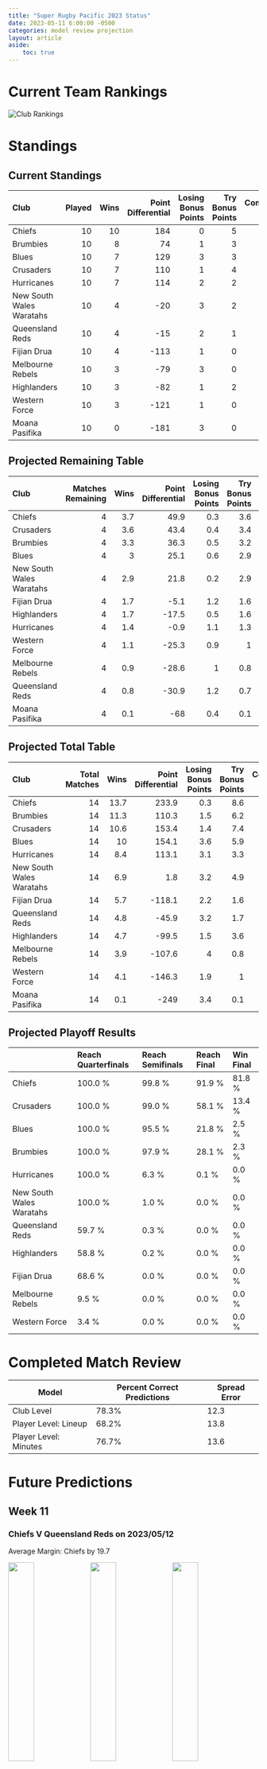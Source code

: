 ```yaml
---  
title: "Super Rugby Pacific 2023 Status"  
date: 2023-05-11 6:00:00 -0500  
categories: model review projection  
layout: article  
aside:  
    toc: true  
---
```

# Current Team Rankings


![Club Rankings](plots/rankings_Super-Rugby-Pacific-2023.png)
# Standings

## Current Standings


| Club                     |   Played |   Wins |   Point Differential |   Losing Bonus Points |   Try Bonus Points |   Competition Points |
|:-------------------------|---------:|-------:|---------------------:|----------------------:|-------------------:|---------------------:|
| Chiefs                   |       10 |     10 |                  184 |                     0 |                  5 |                   45 |
| Brumbies                 |       10 |      8 |                   74 |                     1 |                  3 |                   36 |
| Blues                    |       10 |      7 |                  129 |                     3 |                  3 |                   34 |
| Crusaders                |       10 |      7 |                  110 |                     1 |                  4 |                   33 |
| Hurricanes               |       10 |      7 |                  114 |                     2 |                  2 |                   32 |
| New South Wales Waratahs |       10 |      4 |                  -20 |                     3 |                  2 |                   21 |
| Queensland Reds          |       10 |      4 |                  -15 |                     2 |                  1 |                   19 |
| Fijian Drua              |       10 |      4 |                 -113 |                     1 |                  0 |                   17 |
| Melbourne Rebels         |       10 |      3 |                  -79 |                     3 |                  0 |                   15 |
| Highlanders              |       10 |      3 |                  -82 |                     1 |                  2 |                   15 |
| Western Force            |       10 |      3 |                 -121 |                     1 |                  0 |                   13 |
| Moana Pasifika           |       10 |      0 |                 -181 |                     3 |                  0 |                    3 |



## Projected Remaining Table


| Club                     |   Matches Remaining |   Wins |   Point Differential |   Losing Bonus Points |   Try Bonus Points |   Competition Points |
|:-------------------------|--------------------:|-------:|---------------------:|----------------------:|-------------------:|---------------------:|
| Chiefs                   |                   4 |    3.7 |                 49.9 |                   0.3 |                3.6 |                 18.6 |
| Crusaders                |                   4 |    3.6 |                 43.4 |                   0.4 |                3.4 |                 18.1 |
| Brumbies                 |                   4 |    3.3 |                 36.3 |                   0.5 |                3.2 |                 16.8 |
| Blues                    |                   4 |    3   |                 25.1 |                   0.6 |                2.9 |                 15.6 |
| New South Wales Waratahs |                   4 |    2.9 |                 21.8 |                   0.2 |                2.9 |                 14.8 |
| Fijian Drua              |                   4 |    1.7 |                 -5.1 |                   1.2 |                1.6 |                  9.4 |
| Highlanders              |                   4 |    1.7 |                -17.5 |                   0.5 |                1.6 |                  8.7 |
| Hurricanes               |                   4 |    1.4 |                 -0.9 |                   1.1 |                1.3 |                  7.8 |
| Western Force            |                   4 |    1.1 |                -25.3 |                   0.9 |                1   |                  6.2 |
| Melbourne Rebels         |                   4 |    0.9 |                -28.6 |                   1   |                0.8 |                  5.3 |
| Queensland Reds          |                   4 |    0.8 |                -30.9 |                   1.2 |                0.7 |                  5.3 |
| Moana Pasifika           |                   4 |    0.1 |                -68   |                   0.4 |                0.1 |                  0.8 |



## Projected Total Table


| Club                     |   Total Matches |   Wins |   Point Differential |   Losing Bonus Points |   Try Bonus Points |   Competition Points |
|:-------------------------|----------------:|-------:|---------------------:|----------------------:|-------------------:|---------------------:|
| Chiefs                   |              14 |   13.7 |                233.9 |                   0.3 |                8.6 |                 63.6 |
| Brumbies                 |              14 |   11.3 |                110.3 |                   1.5 |                6.2 |                 52.8 |
| Crusaders                |              14 |   10.6 |                153.4 |                   1.4 |                7.4 |                 51.1 |
| Blues                    |              14 |   10   |                154.1 |                   3.6 |                5.9 |                 49.6 |
| Hurricanes               |              14 |    8.4 |                113.1 |                   3.1 |                3.3 |                 39.8 |
| New South Wales Waratahs |              14 |    6.9 |                  1.8 |                   3.2 |                4.9 |                 35.8 |
| Fijian Drua              |              14 |    5.7 |               -118.1 |                   2.2 |                1.6 |                 26.4 |
| Queensland Reds          |              14 |    4.8 |                -45.9 |                   3.2 |                1.7 |                 24.3 |
| Highlanders              |              14 |    4.7 |                -99.5 |                   1.5 |                3.6 |                 23.7 |
| Melbourne Rebels         |              14 |    3.9 |               -107.6 |                   4   |                0.8 |                 20.3 |
| Western Force            |              14 |    4.1 |               -146.3 |                   1.9 |                1   |                 19.2 |
| Moana Pasifika           |              14 |    0.1 |               -249   |                   3.4 |                0.1 |                  3.8 |



## Projected Playoff Results


|                          | Reach Quarterfinals   | Reach Semifinals   | Reach Final   | Win Final   |
|:-------------------------|:----------------------|:-------------------|:--------------|:------------|
| Chiefs                   | 100.0 %               | 99.8 %             | 91.9 %        | 81.8 %      |
| Crusaders                | 100.0 %               | 99.0 %             | 58.1 %        | 13.4 %      |
| Blues                    | 100.0 %               | 95.5 %             | 21.8 %        | 2.5 %       |
| Brumbies                 | 100.0 %               | 97.9 %             | 28.1 %        | 2.3 %       |
| Hurricanes               | 100.0 %               | 6.3 %              | 0.1 %         | 0.0 %       |
| New South Wales Waratahs | 100.0 %               | 1.0 %              | 0.0 %         | 0.0 %       |
| Queensland Reds          | 59.7 %                | 0.3 %              | 0.0 %         | 0.0 %       |
| Highlanders              | 58.8 %                | 0.2 %              | 0.0 %         | 0.0 %       |
| Fijian Drua              | 68.6 %                | 0.0 %              | 0.0 %         | 0.0 %       |
| Melbourne Rebels         | 9.5 %                 | 0.0 %              | 0.0 %         | 0.0 %       |
| Western Force            | 3.4 %                 | 0.0 %              | 0.0 %         | 0.0 %       |



# Completed Match Review


| Model | Percent Correct Predictions | Spread Error |
| ------ | ------ | ------ |
| Club Level | 78.3% | 12.3 |
| Player Level: Lineup | 68.2% | 13.8 |
| Player Level: Minutes | 76.7% | 13.6 |


# Future Predictions

## Week 11

### Chiefs V Queensland Reds on 2023/05/12


Average Margin: Chiefs by 19.7

<p float="left">
<img src="plots/performances_Chiefs_V_Queensland Reds_11.png" width="32%" />
<img src="plots/resultbar_Chiefs_V_Queensland Reds_11.png" width="32%" />
<img src="plots/spreads_Chiefs_V_Queensland Reds_11.png" width="32%" />
</p>

### Western Force V Fijian Drua on 2023/05/12


Average Margin: Western Force by 3.9

<p float="left">
<img src="plots/performances_Western Force_V_Fijian Drua_11.png" width="32%" />
<img src="plots/resultbar_Western Force_V_Fijian Drua_11.png" width="32%" />
<img src="plots/spreads_Western Force_V_Fijian Drua_11.png" width="32%" />
</p>

### New South Wales Waratahs V Melbourne Rebels on 2023/05/13


Average Margin: New South Wales Waratahs by 9.6

<p float="left">
<img src="plots/performances_New South Wales Waratahs_V_Melbourne Rebels_11.png" width="32%" />
<img src="plots/resultbar_New South Wales Waratahs_V_Melbourne Rebels_11.png" width="32%" />
<img src="plots/spreads_New South Wales Waratahs_V_Melbourne Rebels_11.png" width="32%" />
</p>

### Crusaders V Blues on 2023/05/13


Average Margin: Crusaders by 5.8

<p float="left">
<img src="plots/performances_Crusaders_V_Blues_11.png" width="32%" />
<img src="plots/resultbar_Crusaders_V_Blues_11.png" width="32%" />
<img src="plots/spreads_Crusaders_V_Blues_11.png" width="32%" />
</p>

### Hurricanes V Moana Pasifika on 2023/05/13


Average Margin: Hurricanes by 21.7

<p float="left">
<img src="plots/performances_Hurricanes_V_Moana Pasifika_11.png" width="32%" />
<img src="plots/resultbar_Hurricanes_V_Moana Pasifika_11.png" width="32%" />
<img src="plots/spreads_Hurricanes_V_Moana Pasifika_11.png" width="32%" />
</p>

### Brumbies V Highlanders on 2023/05/14


Average Margin: Brumbies by 13.1

<p float="left">
<img src="plots/performances_Brumbies_V_Highlanders_11.png" width="32%" />
<img src="plots/resultbar_Brumbies_V_Highlanders_11.png" width="32%" />
<img src="plots/spreads_Brumbies_V_Highlanders_11.png" width="32%" />
</p>

## Week 12

### Moana Pasifika V Crusaders on 2023/05/19


Average Margin: Crusaders by 21.0

<p float="left">
<img src="plots/performances_Moana Pasifika_V_Crusaders_12.png" width="32%" />
<img src="plots/resultbar_Moana Pasifika_V_Crusaders_12.png" width="32%" />
<img src="plots/spreads_Moana Pasifika_V_Crusaders_12.png" width="32%" />
</p>

### Queensland Reds V Blues on 2023/05/19


Average Margin: Blues by 8.7

<p float="left">
<img src="plots/performances_Queensland Reds_V_Blues_12.png" width="32%" />
<img src="plots/resultbar_Queensland Reds_V_Blues_12.png" width="32%" />
<img src="plots/spreads_Queensland Reds_V_Blues_12.png" width="32%" />
</p>

### Western Force V Brumbies on 2023/05/20


Average Margin: Brumbies by 10.2

<p float="left">
<img src="plots/performances_Western Force_V_Brumbies_12.png" width="32%" />
<img src="plots/resultbar_Western Force_V_Brumbies_12.png" width="32%" />
<img src="plots/spreads_Western Force_V_Brumbies_12.png" width="32%" />
</p>

### New South Wales Waratahs V Fijian Drua on 2023/05/20


Average Margin: New South Wales Waratahs by 10.4

<p float="left">
<img src="plots/performances_New South Wales Waratahs_V_Fijian Drua_12.png" width="32%" />
<img src="plots/resultbar_New South Wales Waratahs_V_Fijian Drua_12.png" width="32%" />
<img src="plots/spreads_New South Wales Waratahs_V_Fijian Drua_12.png" width="32%" />
</p>

### Highlanders V Melbourne Rebels on 2023/05/20


Average Margin: Highlanders by 6.7

<p float="left">
<img src="plots/performances_Highlanders_V_Melbourne Rebels_12.png" width="32%" />
<img src="plots/resultbar_Highlanders_V_Melbourne Rebels_12.png" width="32%" />
<img src="plots/spreads_Highlanders_V_Melbourne Rebels_12.png" width="32%" />
</p>

### Chiefs V Hurricanes on 2023/05/20


Average Margin: Chiefs by 12.0

<p float="left">
<img src="plots/performances_Chiefs_V_Hurricanes_12.png" width="32%" />
<img src="plots/resultbar_Chiefs_V_Hurricanes_12.png" width="32%" />
<img src="plots/spreads_Chiefs_V_Hurricanes_12.png" width="32%" />
</p>

## Week 13

### Highlanders V Queensland Reds on 2023/05/26


Average Margin: Highlanders by 3.5

<p float="left">
<img src="plots/performances_Highlanders_V_Queensland Reds_13.png" width="32%" />
<img src="plots/resultbar_Highlanders_V_Queensland Reds_13.png" width="32%" />
<img src="plots/spreads_Highlanders_V_Queensland Reds_13.png" width="32%" />
</p>

### Melbourne Rebels V Western Force on 2023/05/26


Average Margin: Melbourne Rebels by 3.4

<p float="left">
<img src="plots/performances_Melbourne Rebels_V_Western Force_13.png" width="32%" />
<img src="plots/resultbar_Melbourne Rebels_V_Western Force_13.png" width="32%" />
<img src="plots/spreads_Melbourne Rebels_V_Western Force_13.png" width="32%" />
</p>

### Crusaders V New South Wales Waratahs on 2023/05/27


Average Margin: Crusaders by 14.0

<p float="left">
<img src="plots/performances_Crusaders_V_New South Wales Waratahs_13.png" width="32%" />
<img src="plots/resultbar_Crusaders_V_New South Wales Waratahs_13.png" width="32%" />
<img src="plots/spreads_Crusaders_V_New South Wales Waratahs_13.png" width="32%" />
</p>

### Fijian Drua V Moana Pasifika on 2023/05/27


Average Margin: Fijian Drua by 9.5

<p float="left">
<img src="plots/performances_Fijian Drua_V_Moana Pasifika_13.png" width="32%" />
<img src="plots/resultbar_Fijian Drua_V_Moana Pasifika_13.png" width="32%" />
<img src="plots/spreads_Fijian Drua_V_Moana Pasifika_13.png" width="32%" />
</p>

### Brumbies V Chiefs on 2023/05/27


Average Margin: Chiefs by 2.7

<p float="left">
<img src="plots/performances_Brumbies_V_Chiefs_13.png" width="32%" />
<img src="plots/resultbar_Brumbies_V_Chiefs_13.png" width="32%" />
<img src="plots/spreads_Brumbies_V_Chiefs_13.png" width="32%" />
</p>

### Blues V Hurricanes on 2023/05/27


Average Margin: Blues by 7.5

<p float="left">
<img src="plots/performances_Blues_V_Hurricanes_13.png" width="32%" />
<img src="plots/resultbar_Blues_V_Hurricanes_13.png" width="32%" />
<img src="plots/spreads_Blues_V_Hurricanes_13.png" width="32%" />
</p>

## Week 14

### Brumbies V Melbourne Rebels on 2023/06/02


Average Margin: Brumbies by 16.3

<p float="left">
<img src="plots/performances_Brumbies_V_Melbourne Rebels_14.png" width="32%" />
<img src="plots/resultbar_Brumbies_V_Melbourne Rebels_14.png" width="32%" />
<img src="plots/spreads_Brumbies_V_Melbourne Rebels_14.png" width="32%" />
</p>

### Blues V Highlanders on 2023/06/02


Average Margin: Blues by 15.1

<p float="left">
<img src="plots/performances_Blues_V_Highlanders_14.png" width="32%" />
<img src="plots/resultbar_Blues_V_Highlanders_14.png" width="32%" />
<img src="plots/spreads_Blues_V_Highlanders_14.png" width="32%" />
</p>

### Fijian Drua V Queensland Reds on 2023/06/03


Average Margin: Queensland Reds by 0.6

<p float="left">
<img src="plots/performances_Fijian Drua_V_Queensland Reds_14.png" width="32%" />
<img src="plots/resultbar_Fijian Drua_V_Queensland Reds_14.png" width="32%" />
<img src="plots/spreads_Fijian Drua_V_Queensland Reds_14.png" width="32%" />
</p>

### Western Force V Chiefs on 2023/06/03


Average Margin: Chiefs by 16.0

<p float="left">
<img src="plots/performances_Western Force_V_Chiefs_14.png" width="32%" />
<img src="plots/resultbar_Western Force_V_Chiefs_14.png" width="32%" />
<img src="plots/spreads_Western Force_V_Chiefs_14.png" width="32%" />
</p>

### New South Wales Waratahs V Moana Pasifika on 2023/06/03


Average Margin: New South Wales Waratahs by 16.3

<p float="left">
<img src="plots/performances_New South Wales Waratahs_V_Moana Pasifika_14.png" width="32%" />
<img src="plots/resultbar_New South Wales Waratahs_V_Moana Pasifika_14.png" width="32%" />
<img src="plots/spreads_New South Wales Waratahs_V_Moana Pasifika_14.png" width="32%" />
</p>

### Hurricanes V Crusaders on 2023/06/03


Average Margin: Crusaders by 3.1

<p float="left">
<img src="plots/performances_Hurricanes_V_Crusaders_14.png" width="32%" />
<img src="plots/resultbar_Hurricanes_V_Crusaders_14.png" width="32%" />
<img src="plots/spreads_Hurricanes_V_Crusaders_14.png" width="32%" />
</p>
